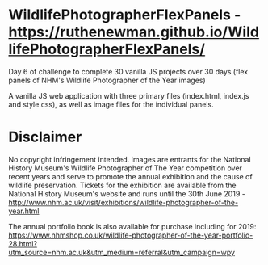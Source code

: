 # WildlifePhotographerFlexPanels - https://ruthenewman.github.io/WildlifePhotographerFlexPanels/
Day 6 of challenge to complete 30 vanilla JS projects over 30 days (flex panels of NHM's Wildlife Photographer of the Year 
images)

A vanilla JS web application with three primary files (index.html, index.js and style.css), as well as image files for 
the individual panels.

# Disclaimer

No copyright infringement intended. Images are entrants for the National History Museum's Wildlife Photographer of The Year
competition over recent years and serve to promote the annual exhibition and the cause of wildlife preservation. Tickets for 
the exhibition are available from the National History Museum's website and runs until the 30th June 2019 - 
http://www.nhm.ac.uk/visit/exhibitions/wildlife-photographer-of-the-year.html

The annual portfolio book is also available for purchase including for 2019: https://www.nhmshop.co.uk/wildlife-photographer-of-the-year-portfolio-28.html?utm_source=nhm.ac.uk&utm_medium=referral&utm_campaign=wpy



